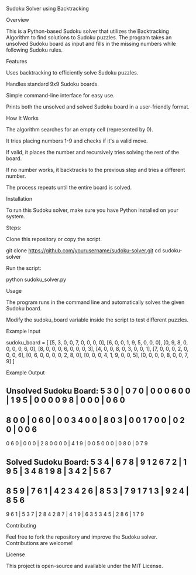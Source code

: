 Sudoku Solver using Backtracking

Overview

This is a Python-based Sudoku solver that utilizes the Backtracking Algorithm to find solutions to Sudoku puzzles. The program takes an unsolved Sudoku board as input and fills in the missing numbers while following Sudoku rules.

Features

Uses backtracking to efficiently solve Sudoku puzzles.

Handles standard 9x9 Sudoku boards.

Simple command-line interface for easy use.

Prints both the unsolved and solved Sudoku board in a user-friendly format.

How It Works

The algorithm searches for an empty cell (represented by 0).

It tries placing numbers 1-9 and checks if it's a valid move.

If valid, it places the number and recursively tries solving the rest of the board.

If no number works, it backtracks to the previous step and tries a different number.

The process repeats until the entire board is solved.

Installation

To run this Sudoku solver, make sure you have Python installed on your system.

Steps:

Clone this repository or copy the script.

git clone https://github.com/yourusername/sudoku-solver.git
cd sudoku-solver

Run the script:

python sudoku_solver.py

Usage

The program runs in the command line and automatically solves the given Sudoku board.

Modify the sudoku_board variable inside the script to test different puzzles.

Example Input

sudoku_board = [
    [5, 3, 0, 0, 7, 0, 0, 0, 0],
    [6, 0, 0, 1, 9, 5, 0, 0, 0],
    [0, 9, 8, 0, 0, 0, 0, 6, 0],
    [8, 0, 0, 0, 6, 0, 0, 0, 3],
    [4, 0, 0, 8, 0, 3, 0, 0, 1],
    [7, 0, 0, 0, 2, 0, 0, 0, 6],
    [0, 6, 0, 0, 0, 0, 2, 8, 0],
    [0, 0, 0, 4, 1, 9, 0, 0, 5],
    [0, 0, 0, 0, 8, 0, 0, 7, 9]
]

Example Output

Unsolved Sudoku Board:
5 3 0 | 0 7 0 | 0 0 0
6 0 0 | 1 9 5 | 0 0 0
0 9 8 | 0 0 0 | 0 6 0
---------------------
8 0 0 | 0 6 0 | 0 0 3
4 0 0 | 8 0 3 | 0 0 1
7 0 0 | 0 2 0 | 0 0 6
---------------------
0 6 0 | 0 0 0 | 2 8 0
0 0 0 | 4 1 9 | 0 0 5
0 0 0 | 0 8 0 | 0 7 9

Solved Sudoku Board:
5 3 4 | 6 7 8 | 9 1 2
6 7 2 | 1 9 5 | 3 4 8
1 9 8 | 3 4 2 | 5 6 7
---------------------
8 5 9 | 7 6 1 | 4 2 3
4 2 6 | 8 5 3 | 7 9 1
7 1 3 | 9 2 4 | 8 5 6
---------------------
9 6 1 | 5 3 7 | 2 8 4
2 8 7 | 4 1 9 | 6 3 5
3 4 5 | 2 8 6 | 1 7 9

Contributing

Feel free to fork the repository and improve the Sudoku solver. Contributions are welcome!

License

This project is open-source and available under the MIT License.

